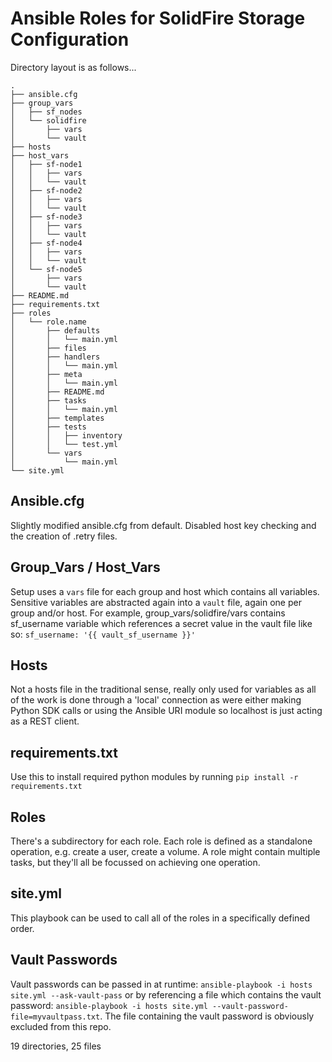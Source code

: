 # Ansible Roles for SolidFire Storage Configuration

Directory layout is as follows...
```
.
├── ansible.cfg
├── group_vars
│   ├── sf_nodes
│   └── solidfire
│       ├── vars
│       └── vault
├── hosts
├── host_vars
│   ├── sf-node1
│   │   ├── vars
│   │   └── vault
│   ├── sf-node2
│   │   ├── vars
│   │   └── vault
│   ├── sf-node3
│   │   ├── vars
│   │   └── vault
│   ├── sf-node4
│   │   ├── vars
│   │   └── vault
│   └── sf-node5
│       ├── vars
│       └── vault
├── README.md
├── requirements.txt
├── roles
│   └── role.name
│       ├── defaults
│       │   └── main.yml
│       ├── files
│       ├── handlers
│       │   └── main.yml
│       ├── meta
│       │   └── main.yml
│       ├── README.md
│       ├── tasks
│       │   └── main.yml
│       ├── templates
│       ├── tests
│       │   ├── inventory
│       │   └── test.yml
│       └── vars
│           └── main.yml
└── site.yml
```

## Ansible.cfg

Slightly modified ansible.cfg from default. Disabled host key checking and the creation of .retry files.

## Group_Vars / Host_Vars

Setup uses a `vars` file for each group and host which contains all variables. Sensitive variables are abstracted again into a `vault` file, again one per group and/or host.
For example, group_vars/solidfire/vars contains sf_username variable which references a secret value in the vault file like so: `sf_username: '{{ vault_sf_username }}'`

## Hosts

Not a hosts file in the traditional sense, really only used for variables as all of the work is done through a 'local' connection as were either making Python SDK calls or using the Ansible URI module so localhost is just acting as a REST client.

## requirements.txt

Use this to install required python modules by running `pip install -r requirements.txt`

## Roles

There's a subdirectory for each role. Each role is defined as a standalone operation, e.g. create a user, create a volume. A role might contain multiple tasks, but they'll all be focussed on achieving one operation.

## site.yml

This playbook can be used to call all of the roles in a specifically defined order.

## Vault Passwords

Vault passwords can be passed in at runtime: `ansible-playbook -i hosts site.yml --ask-vault-pass` or by referencing a file which contains the vault password: `ansible-playbook -i hosts site.yml --vault-password-file=myvaultpass.txt`. The file containing the vault password is obviously excluded from this repo.

19 directories, 25 files
